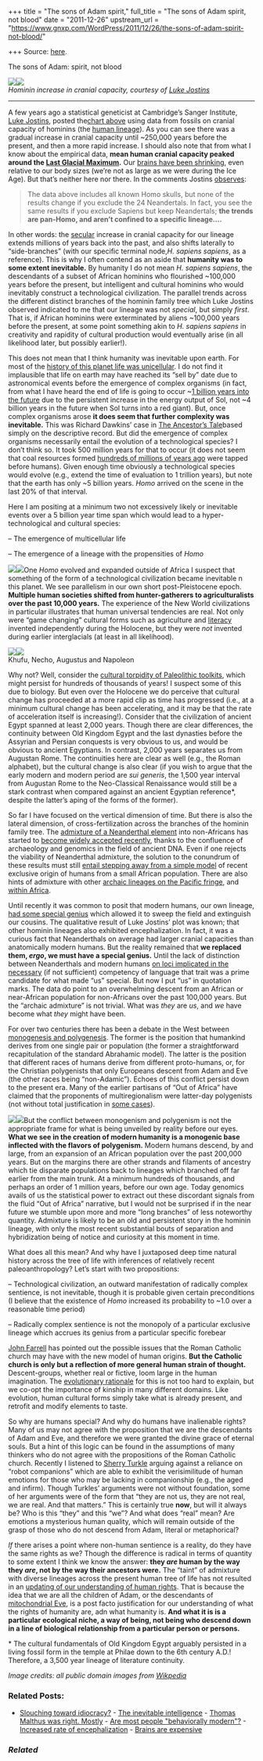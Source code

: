 +++
title = "The sons of Adam spirit,"
full_title = "The sons of Adam spirit, not blood"
date = "2011-12-26"
upstream_url = "https://www.gnxp.com/WordPress/2011/12/26/the-sons-of-adam-spirit-not-blood/"

+++
Source: [here](https://www.gnxp.com/WordPress/2011/12/26/the-sons-of-adam-spirit-not-blood/).

The sons of Adam: spirit, not blood

[![](https://i0.wp.com/blogs.discovermagazine.com/gnxp/files/2011/12/loess.png?resize=415%2C415)![](https://i0.wp.com/blogs.discovermagazine.com/gnxp/files/2011/12/loess.png?resize=415%2C415)](https://i0.wp.com/blogs.discovermagazine.com/gnxp/files/2011/12/loess.png)  
*Hominin increase in cranial capacity, courtesy of [Luke Jostins](http://www.genetic-inference.co.uk/blog/2010/04/crunching-the-data-on-human-brain-evolution/)*

------------------------------------------------------------------------

A few years ago a statistical geneticist at Cambridge’s Sanger Institute, [Luke Jostins](https://twitter.com/#!/lukejostins), posted the[chart above](http://www.genetic-inference.co.uk/blog/2010/04/crunching-the-data-on-human-brain-evolution/) using data from fossils on cranial capacity of hominins (the [human lineage](https://en.wikipedia.org/wiki/Homo_(genus))). As you can see there was a gradual increase in cranial capacity until \~250,000 years before the present, and then a more rapid increase. I should also note that from what I know about the empirical data, **mean human cranial capacity peaked around the [Last Glacial Maximum](https://en.wikipedia.org/wiki/Last_Glacial_Maximum).** Our [brains have been shrinking](http://discovermagazine.com/2010/sep/25-modern-humans-smart-why-brain-shrinking), even relative to our body sizes (we’re not as large as we were during the Ice Age). But that’s neither here nor there. In the comments Jostins [observes](http://www.genetic-inference.co.uk/blog/2010/04/crunching-the-data-on-human-brain-evolution/comment-page-1/#comment-3097):

> The data above includes all known Homo skulls, but none of the results change if you exclude the 24 Neandertals. In fact, you see the same results if you exclude Sapiens but keep Neandertals; **the trends are pan-Homo, and aren’t confined to a specific lineage….**

  
In other words: the [secular](https://en.wikipedia.org/wiki/Secular_variation) increase in cranial capacity for our lineage extends millions of years back into the past, and also shifts laterally to “side-branches” (with our specific terminal node,*H. sapiens sapiens*, as a reference). This is why I often contend as an aside that **humanity was to some extent inevitable.** By humanity I do not mean *H. sapiens sapiens*, the descendants of a subset of African hominins who flourished \~100,000 years before the present, but intelligent and cultural hominins who would inevitably construct a technological civilization. The parallel trends across the different distinct branches of the hominin family tree which Luke Jostins observed indicated to me that our lineage was not *special*, but simply *first*. That is, if African hominins were exterminated by aliens \~100,000 years before the present, at some point something akin to *H. sapiens sapiens* in creativity and rapidity of cultural production would eventually arise (in all likelihood later, but possibly earlier!).

This does not mean that I think humanity was inevitable upon earth. For most of the [history of this planet life was unicellular](https://en.wikipedia.org/wiki/File:Geologic_Clock_with_events_and_periods.svg). I do not find it implausible that life on earth may have reached its “sell by” date due to astronomical events before the emergence of complex organisms (in fact, from what I have heard the end of life is going to occur \~[1 billion years into the future](https://en.wikipedia.org/wiki/Future_of_the_Earth#Solar_evolution) due to the persistent increase in the energy output of Sol, not \~4 billion years in the future when Sol turns into a red giant). But, once complex organisms arose **it does seem that further complexity was inevitable.** This was Richard Dawkins’ case in [The Ancestor’s Tale](https://www.amazon.com/exec/obidos/ASIN/061861916X/geneexpressio-20)based simply on the descriptive record. But did the emergence of complex organisms necessarily entail the evolution of a technological species? I don’t think so. It took 500 million years for that to occur (it does not seem that coal resources formed [hundreds of millions of years ago](https://en.wikipedia.org/wiki/Coal#Formation) were tapped before humans). Given enough time obviously a technological species would evolve (e.g., extend the time of evaluation to 1 trillion years), but note that the earth has only \~5 billion years. *Homo* arrived on the scene in the last 20% of that interval.

Here I am positing at a minimum two not excessively likely or inevitable events over a 5 billion year time span which would lead to a hyper-technological and cultural species:

– The emergence of multicellular life

– The emergence of a lineage with the propensities of *Homo*

[![](https://i0.wp.com/blogs.discovermagazine.com/gnxp/files/2011/12/440px-Centres_of_origin_and_spread_of_agriculture.jpg?resize=340%2C150)![](https://i0.wp.com/blogs.discovermagazine.com/gnxp/files/2011/12/440px-Centres_of_origin_and_spread_of_agriculture.jpg?resize=340%2C150)](https://i0.wp.com/blogs.discovermagazine.com/gnxp/files/2011/12/440px-Centres_of_origin_and_spread_of_agriculture.jpg)One *Homo* evolved and expanded outside of Africa I suspect that something of the form of a technological civilization became inevitable n this planet. We see parallelism in our own short post-Pleistocene epoch. **Multiple human societies shifted from hunter-gatherers to agriculturalists over the past 10,000 years.** The experience of the New World civilizations in particular illustrates that human universal tendencies are real. Not only were “game changing” cultural forms such as agriculture and [literacy](https://en.wikipedia.org/wiki/Maya_civilization#Writing_and_literacy) invented independently during the Holocene, but they were *not* invented during earlier interglacials (at least in all likelihood).

[![](https://i0.wp.com/blogs.discovermagazine.com/gnxp/files/2011/12/statues.jpg?resize=200%2C270)![](https://i0.wp.com/blogs.discovermagazine.com/gnxp/files/2011/12/statues.jpg?resize=200%2C270)](https://i0.wp.com/blogs.discovermagazine.com/gnxp/files/2011/12/statues.jpg)  
Khufu, Necho, Augustus and Napoleon

Why not? Well, consider the [cultural torpidity of Paleolithic toolkits](https://en.wikipedia.org/wiki/Acheulean#Dating_the_Acheulean), which might persist for hundreds of thousands of years! I suspect some of this due to biology. But even over the Holocene we do perceive that cultural change has proceeded at a more rapid clip as time has progressed (i.e., at a minimum cultural change has been accelerating, and it may be that the rate of acceleration itself is increasing!). Consider that the civilization of ancient Egypt spanned at least 2,000 years. Though there are clear differences, the continuity between Old Kingdom Egypt and the last dynasties before the Assyrian and Persian conquests is very obvious to us, and would be obvious to ancient Egyptians. In contrast, 2,000 years separates us from Augustan Rome. The continuities here are clear as well (e.g., the Roman alphabet), but the cultural change is also clear (if you wish to argue that the early modern and modern period are *sui generis*, the 1,500 year interval from Augustan Rome to the Neo-Classical Renaissance would still be a stark contrast when compared against an ancient Egyptian reference\*, despite the latter’s aping of the forms of the former).

So far I have focused on the vertical dimension of time. But there is also the lateral dimension, of cross-fertilization across the branches of the hominin family tree. The [admixture of a Neanderthal element](http://blogs.discovermagazine.com/gnxp/2010/05/the-three-layers-of-the-neandertal-cake/) into non-Africans has started to [become widely accepted recently](http://blogs.discovermagazine.com/gnxp/2010/12/the-paradigm-is-dead-long-live-the-paradigm/), thanks to the confluence of archaeology and genomics in the field of ancient DNA. Even if one rejects the viability of Neanderthal admixture, the solution to the conundrum of these results must still [entail stepping away from a simple model](https://dienekes.blogspot.com/2011/12/neandertal-admixture-why-i-remain.html) of recent exclusive origin of humans from a small African population. There are also hints of admixture with other [archaic lineages on the Pacific fringe](http://blogs.discovermagazine.com/gnxp/2010/12/the-paradigm-is-dead-long-live-the-paradigm/), and [within Africa](http://blogs.discovermagazine.com/gnxp/2011/09/of-beasts-and-men/).

Until recently it was common to posit that modern humans, our own lineage, [had some special genius](https://www.amazon.com/exec/obidos/ASIN/0471252522/geneexpressio-20) which allowed it to sweep the field and extinguish our cousins. The qualitative result of Luke Jostins’ plot was known; that other hominin lineages also exhibited encephalization. In fact, it was a curious fact that Neanderthals on average had larger cranial capacities than anatomically modern humans. But the reality remained that **we replaced them, *ergo*, we must have a special genius.** Until the lack of distinction between Neanderthals and modern humans [on loci implicated in the necessary](http://anthropology.net/2007/10/18/neandertals-have-the-same-mutations-in-foxp2-the-language-gene-as-modern-humans/) (if not sufficient) competency of language that trait was a prime candidate for what made “us” special. But now I put “us” in quotation marks. The data do point to an overwhelming descent from an African or near-African population for non-Africans over the past 100,000 years. But the “archaic admixture” is not trivial. What was *they* are *us*, and *we* have become what *they* might have been.

For over two centuries there has been a debate in the West between [monogenesis and polygenesis](https://en.wikipedia.org/wiki/Polygenism). The former is the position that humankind derives from one single pair or population (the former a straightforward recapitulation of the standard Abrahamic model). The latter is the position that different races of humans derive from different proto-humans, or, for the Christian polygenists that only Europeans descent from Adam and Eve (the other races being “non-Adamic”). Echoes of this conflict persist down to the present era. Many of the earlier partisans of “Out of Africa” have claimed that the proponents of multiregionalism were latter-day polygenists (not without total justification in [some cases](https://en.wikipedia.org/wiki/Carleton_S._Coon#Polygenism)).

[![](https://i0.wp.com/blogs.discovermagazine.com/gnxp/files/2011/12/homoadmixture.jpg?resize=295%2C286)![](https://i0.wp.com/blogs.discovermagazine.com/gnxp/files/2011/12/homoadmixture.jpg?resize=295%2C286)](https://i0.wp.com/blogs.discovermagazine.com/gnxp/files/2011/12/homoadmixture.jpg)But the conflict between monogenism and polygenism is not the appropriate frame for what is being unveiled by reality before our eyes. **What we see in the creation of modern humanity is a monogenic base inflected with the flavors of polygenism.** Modern humans descend, by and large, from an expansion of an African population over the past 200,000 years. But on the margins there are other strands and filaments of ancestry which tie disparate populations back to lineages which branched off far earlier from the main trunk. At a minimum hundreds of thousands, and perhaps an order of 1 million years, before our own age. Today genomics avails of us the statistical power to extract out these discordant signals from the fluid “Out of Africa” narrative, but I would not be surprised if in the near future we stumble upon more and more “long branches” of less noteworthy quantity. Admixture is likely to be an old and persistent story in the hominin lineage, with only the most recent substantial bouts of separation and hybridization being of notice and curiosity at this moment in time.

What does all this mean? And why have I juxtaposed deep time natural history across the tree of life with inferences of relatively recent paleoanthropology? Let’s start with two propositions:

– Technological civilization, an outward manifestation of radically complex sentience, is not inevitable, though it is probable given certain preconditions (I believe that the existence of *Homo* increased its probability to \~1.0 over a reasonable time period)

– Radically complex sentience is not the monopoly of a particular exclusive lineage which accrues its genius from a particular specific forebear

[John Farrell](http://www.forbes.com/sites/johnfarrell/2011/08/11/can-theology-evolve/) has pointed out the possible issues that the Roman Catholic church may have with the new model of human origins. **But the Catholic church is only but a reflection of more general human strain of thought.** Descent-groups, whether real or fictive, loom large in the human imagination. The [evolutionary rationale](https://en.wikipedia.org/wiki/Inclusive_fitness) for this is not too hard to explain, but we co-opt the importance of kinship in many different domains. Like evolution, human cultural forms simply take what is already present, and retrofit and modify elements to taste.

So why are humans special? And why do humans have inalienable rights? Many of us may not agree with the proposition that we are the descendants of Adam and Eve, and therefore we were granted the divine grace of eternal souls. But a hint of this logic can be found in the assumptions of many thinkers who do not agree with the propositions of the Roman Catholic church. Recently I listened to [Sherry Turkle](https://en.wikipedia.org/wiki/Sherry_Turkle#Alone_Together) arguing against a reliance on “robot companions” which are able to exhibit the verisimilitude of human emotions for those who may be lacking in companionship (e.g., the aged and infirm). Though Turkles’ arguments were not without foundation, some of her arguments were of the form that “they are not us, they are not real, we are real. And that matters.” This is certainly true **now**, but will it always be? Who is this “they” and this “we”? And what does “real” mean? Are emotions a mysterious human quality, which will remain outside of the grasp of those who do not descend from Adam, literal or metaphorical?

*If* there arises a point where non-human sentience is a reality, do they have the same rights as we? Though the difference is radical in terms of quantity to some extent I think we know the answer: **they *are* human by the way they *are*, not by the way their ancestors were.** The “taint” of admixture with diverse lineages across the present human tree of life has not resulted in an [updating of our understanding of human rights](http://blogs.discovermagazine.com/gnxp/2011/09/of-beasts-and-men/). That is because the idea that we are all the children of Adam, or the descendants of [mitochondrial Eve](https://en.wikipedia.org/wiki/Mitochondrial_eve), is a post facto justification for our understanding of what the rights of humanity are, adn what humanity is. **And what it is is a particular ecological niche, a way of being, not being who descend down in a line of biological relationship from a particular person or persons.**

\* The cultural fundamentals of Old Kingdom Egypt arguably persisted in a living fossil form in the temple at Philae down to the 6th century A.D.! Therefore, a 3,500 year lineage of literature continuity.

*Image credits: all public domain images from [Wikpedia](https://www.wikipedia.org/)*

### Related Posts:

- [Slouching toward
  idiocracy?](https://www.gnxp.com/WordPress/2010/12/27/slouching-toward-idiocracy/) - [The inevitable
  intelligence](https://www.gnxp.com/WordPress/2010/07/11/the-inevitable-intelligence/) - [Thomas Malthus was right.
  Mostly](https://www.gnxp.com/WordPress/2010/03/29/thomas-malthus-was-right-mostly/) - [Are most people "behaviorally
  modern"?](https://www.gnxp.com/WordPress/2011/11/06/are-most-people-behaviorally-modern/) - [Increased rate of
  encephalization](https://www.gnxp.com/WordPress/2010/04/04/increased-rate-of-encephalization/) - [Brains are
  expensive](https://www.gnxp.com/WordPress/2006/10/24/brains-are-expensive/)

### *Related*

[](https://www.addtoany.com/add_to/facebook?linkurl=https%3A%2F%2Fwww.gnxp.com%2FWordPress%2F2011%2F12%2F26%2Fthe-sons-of-adam-spirit-not-blood%2F&linkname=The%20sons%20of%20Adam%3A%20spirit%2C%20not%20blood "Facebook")[](https://www.addtoany.com/add_to/twitter?linkurl=https%3A%2F%2Fwww.gnxp.com%2FWordPress%2F2011%2F12%2F26%2Fthe-sons-of-adam-spirit-not-blood%2F&linkname=The%20sons%20of%20Adam%3A%20spirit%2C%20not%20blood "Twitter")[](https://www.addtoany.com/add_to/email?linkurl=https%3A%2F%2Fwww.gnxp.com%2FWordPress%2F2011%2F12%2F26%2Fthe-sons-of-adam-spirit-not-blood%2F&linkname=The%20sons%20of%20Adam%3A%20spirit%2C%20not%20blood "Email")[](https://www.addtoany.com/share)
